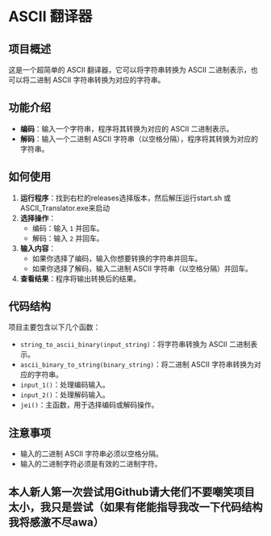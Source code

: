 # ASCII 翻译器

## 项目概述
这是一个超简单的 ASCII 翻译器，它可以将字符串转换为 ASCII 二进制表示，也可以将二进制 ASCII 字符串转换为对应的字符串。

## 功能介绍
- **编码**：输入一个字符串，程序将其转换为对应的 ASCII 二进制表示。
- **解码**：输入一个二进制 ASCII 字符串（以空格分隔），程序将其转换为对应的字符串。

## 如何使用
1. **运行程序**：找到右栏的releases选择版本，然后解压运行start.sh 或 ASCII_Translator.exe来启动
2. **选择操作**：
    - 编码：输入 `1` 并回车。
    - 解码：输入 `2` 并回车。
3. **输入内容**：
    - 如果你选择了编码，输入你想要转换的字符串并回车。
    - 如果你选择了解码，输入二进制 ASCII 字符串（以空格分隔）并回车。
4. **查看结果**：程序将输出转换后的结果。

## 代码结构
项目主要包含以下几个函数：
- `string_to_ascii_binary(input_string)`：将字符串转换为 ASCII 二进制表示。
- `ascii_binary_to_string(binary_string)`：将二进制 ASCII 字符串转换为对应的字符串。
- `input_1()`：处理编码输入。
- `input_2()`：处理解码输入。
- `jei()`：主函数，用于选择编码或解码操作。

## 注意事项
- 输入的二进制 ASCII 字符串必须以空格分隔。
- 输入的二进制字符必须是有效的二进制字符。

## 本人新人第一次尝试用Github请大佬们不要嘲笑项目太小，我只是尝试（如果有佬能指导我改一下代码结构我将感激不尽awa）
